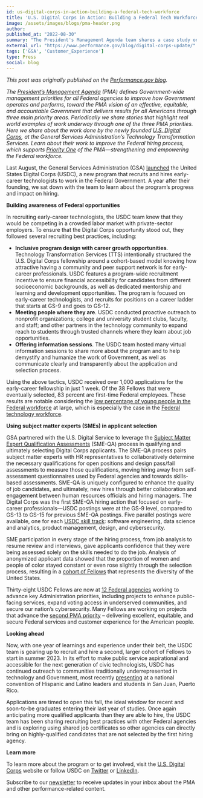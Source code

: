 ```yaml
---
id: us-digital-corps-in-action-building-a-federal-tech-workforce
title: 'U.S. Digital Corps in Action: Building a Federal Tech Workforce'
image: /assets/images/blogs/pma-header.png
author: 
published_at: "2022-08-30"
summary: "The President's Management Agenda team shares a case study on the U.S. Digital Corps, highlighting how USDC supports two pillars of the PMA — strengthening and empowering the federal workforce and delivering excellent, equitable, and secure customer experiences for the American people."
external_url: "https://www.performance.gov/blog/digital-corps-update/"
tags: ['GSA', 'Customer_Experience']
type: Press
social: blog
---
```

*This post was originally published on the [Performance.gov blog](https://www.performance.gov/blog/digital-corps-update/).*

*The [President’s Management Agenda](https://www.performance.gov/pma/) (PMA) defines Government-wide management priorities for all Federal agencies to improve how Government operates and performs, toward the PMA vision of an effective, equitable, and accountable Government that delivers results for all Americans through three main priority areas. Periodically we share stories that highlight real world examples of work underway through one of the three PMA priorities. Here we share about the work done by the newly founded [U.S. Digital Corps](https://digitalcorps.gsa.gov/), at the General Services Administration’s Technology Transformation Services. Learn about their work to improve the Federal hiring process, which supports [Priority One](https://www.performance.gov/pma/workforce/) of the PMA—strengthening and empowering the Federal workforce.*

Last August, the General Services Administration (GSA) [launched](https://www.gsa.gov/about-us/newsroom/news-releases/biden-administration-launches-us-digital-corps-to-recruit-the-next-generation-of-technology-talent-to-federal-service-08302021) the United States Digital Corps (USDC), a new program that recruits and hires early-career technologists to work in the Federal Government. A year after their founding, we sat down with the team to learn about the program’s progress and impact on hiring.

**Building awareness of Federal opportunities**

In recruiting early-career technologists, the USDC team knew that they would be competing in a crowded labor market with private-sector employers. To ensure that the Digital Corps opportunity stood out, they followed several recruiting best practices, including:

* **Inclusive program design with career growth opportunities**. Technology Transformation Services (TTS) intentionally structured the U.S. Digital Corps fellowship around a cohort-based model knowing how attractive having a community and peer support network is for early-career professionals. USDC features a program-wide recruitment incentive to ensure financial accessibility for candidates from different socioeconomic backgrounds, as well as dedicated mentorship and learning and development opportunities. The program is focused on early-career technologists, and recruits for positions on a career ladder that starts at GS-9 and goes to GS-12.
* **Meeting people where they are**. USDC conducted proactive outreach to nonprofit organizations; college and university student clubs, faculty, and staff; and other partners in the technology community to expand reach to students through trusted channels where they learn about job opportunities.
* **Offering information sessions**. The USDC team hosted many virtual information sessions to share more about the program and to help demystify and humanize the work of Government, as well as communicate clearly and transparently about the application and selection process.

Using the above tactics, USDC received over 1,000 applications for the early-career fellowship in just 1 week. Of the 38 Fellows that were eventually selected, 83 percent are first-time Federal employees. These results are notable considering the [low percentage of young people in the Federal workforce](https://www.performance.gov/pma/workforce/#:~:text=The%20Federal%20workforce%20seeks%20to%20draw%20from%20all%20age%20groups) at large, which is especially the case in the [Federal technology workforce](https://www.cio.gov/assets/resources/Future_of_Federal_IT_Workforce_Update_Public_Version.pdf).

**Using subject matter experts (SMEs) in applicant selection**

GSA partnered with the U.S. Digital Service to leverage the [Subject Matter Expert Qualification Assessments](https://www.performance.gov/cx/blog/CX-hiring-pilot/) (SME-QA) process in qualifying and ultimately selecting Digital Corps applicants. The SME-QA process pairs subject matter experts with HR representatives to collaboratively determine the necessary qualifications for open positions and design pass/fail assessments to measure those qualifications, moving hiring away from self-assessment questionnaires used by Federal agencies and towards skills-based assessments. SME-QA is uniquely configured to enhance the quality of job candidates, and ultimately, new hires through better collaboration and engagement between human resources officials and hiring managers. The Digital Corps was the first SME-QA hiring action that focused on early-career professionals—USDC postings were at the GS-9 level, compared to GS-13 to GS-15 for previous SME-QA postings. Five parallel postings were available, one for each [USDC skill track](https://digitalcorps.gsa.gov/opportunity/#tracks): software engineering, data science and analytics, product management, design, and cybersecurity.

SME participation in every stage of the hiring process, from job analysis to resume review and interviews, gave applicants confidence that they were being assessed solely on the skills needed to do the job. Analysis of anonymized applicant data showed that the proportion of women and people of color stayed constant or even rose slightly through the selection process, resulting in a [cohort of Fellows](https://digitalcorps.gsa.gov/fellows/) that represents the diversity of the United States.

Thirty-eight USDC Fellows are now at [12 Federal agencies](https://digitalcorps.gsa.gov/projects/) working to advance key Administration priorities, including projects to enhance public-facing services, expand voting access in underserved communities, and secure our nation’s cybersecurity. Many Fellows are working on projects that advance the [second PMA priority](https://www.performance.gov/pma/cx/) – delivering excellent, equitable, and secure Federal services and customer experience for the American people.

**Looking ahead**

Now, with one year of learnings and experience under their belt, the USDC team is gearing up to recruit and hire a second, larger cohort of Fellows to start in summer 2023. In its effort to make public service aspirational and accessible for the next generation of civic technologists, USDC has continued outreach to communities traditionally underrepresented in technology and Government, most recently [presenting](https://twitter.com/USDigitalCorps/status/1549847644431851520) at a national convention of Hispanic and Latino leaders and students in San Juan, Puerto Rico.

Applications are timed to open this fall, the ideal window for recent and soon-to-be graduates entering their last year of studies. Once again anticipating more qualified applicants than they are able to hire, the USDC team has been sharing recruiting best practices with other Federal agencies and is exploring using shared job certificates so other agencies can directly bring on highly-qualified candidates that are not selected by the first hiring agency.

**Learn more**

To learn more about the program or to get involved, visit the [U.S. Digital Corps](https://digitalcorps.gsa.gov/) website or follow USDC on [Twitter](https://twitter.com/usdigitalcorps) or [LinkedIn](https://www.linkedin.com/company/us-digital-corps).

Subscribe to our [newsletter](https://public.govdelivery.com/accounts/USGSA/subscriber/new?topic_id=USGSA_916) to receive updates in your inbox about the PMA and other performance-related content.



